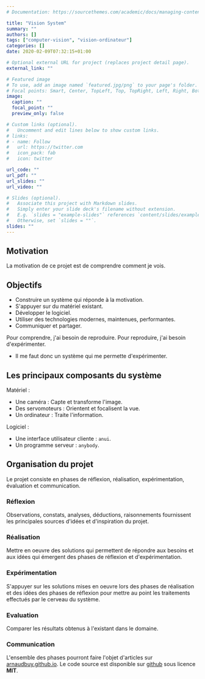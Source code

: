 ```yaml
---
# Documentation: https://sourcethemes.com/academic/docs/managing-content/

title: "Vision System"
summary: ""
authors: []
tags: ["computer-vision", "vision-ordinateur"]
categories: []
date: 2020-02-09T07:32:15+01:00

# Optional external URL for project (replaces project detail page).
external_link: ""

# Featured image
# To use, add an image named `featured.jpg/png` to your page's folder.
# Focal points: Smart, Center, TopLeft, Top, TopRight, Left, Right, BottomLeft, Bottom, BottomRight.
image:
  caption: ""
  focal_point: ""
  preview_only: false

# Custom links (optional).
#   Uncomment and edit lines below to show custom links.
# links:
# - name: Follow
#   url: https://twitter.com
#   icon_pack: fab
#   icon: twitter

url_code: ""
url_pdf: ""
url_slides: ""
url_video: ""

# Slides (optional).
#   Associate this project with Markdown slides.
#   Simply enter your slide deck's filename without extension.
#   E.g. `slides = "example-slides"` references `content/slides/example-slides.md`.
#   Otherwise, set `slides = ""`.
slides: ""
---
```


## Motivation

La motivation de ce projet est de comprendre comment je vois.

## Objectifs

* Construire un système qui réponde à la motivation.
* S'appuyer sur du matériel existant.
* Développer le logiciel.
* Utiliser des technologies modernes, maintenues, performantes.
* Communiquer et partager.

Pour comprendre, j'ai besoin de reproduire. Pour reproduire, j'ai besoin d'expérimenter.

* Il me faut donc un système qui me permette d'expérimenter.

## Les principaux composants du système

Matériel :

* Une caméra : Capte et transforme l'image.
* Des servomoteurs : Orientent et focalisent la vue.
* Un ordinateur : Traite l'information.

Logiciel :

* Une interface utilisateur cliente : `anui`.
* Un programme serveur : `anybody`.

## Organisation du projet

Le projet consiste en phases de réflexion, réalisation, expérimentation, évaluation et communication.

### Réflexion

Observations, constats, analyses, déductions, raisonnements fournissent les principales sources d'idées et d'inspiration du projet.

### Réalisation

Mettre en oeuvre des solutions qui permettent de répondre aux besoins et aux idées qui émergent des phases de réflexion et d'expérimentation.

### Expérimentation

S'appuyer sur les solutions mises en oeuvre lors des phases de réalisation et des idées des phases de réflexion pour mettre au point les traitements effectués par le cerveau du système.

### Evaluation

Comparer les résultats obtenus à l'existant dans le domaine.

### Communication

L'ensemble des phases pourront faire l'objet d'articles sur [arnaudbuy.github.io](https://arnaudbuy.github.io).
Le code source est disponible sur [github](https://github.com/arnaudbuy) sous licence **MIT**.

